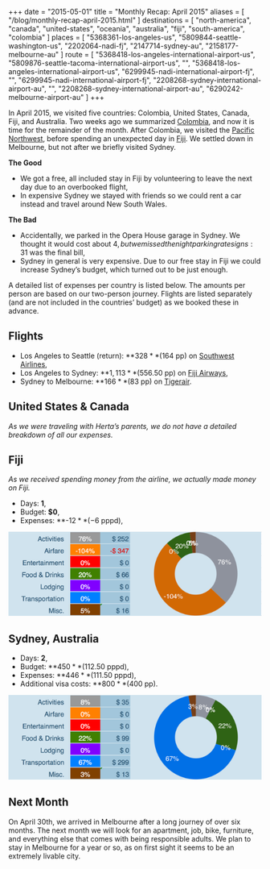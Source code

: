 +++
date    = "2015-05-01"
title   = "Monthly Recap: April 2015"
aliases = [ "/blog/monthly-recap-april-2015.html" ]
destinations = [
  "north-america", "canada", "united-states",
  "oceania", "australia", "fiji",
  "south-america", "colombia"
]
places = [
  "5368361-los-angeles-us", "5809844-seattle-washington-us", "2202064-nadi-fj",
  "2147714-sydney-au", "2158177-melbourne-au"
]
route = [
  "5368418-los-angeles-international-airport-us",
  "5809876-seattle-tacoma-international-airport-us",
  "",
  "5368418-los-angeles-international-airport-us",
  "6299945-nadi-international-airport-fj",
  "",
  "6299945-nadi-international-airport-fj",
  "2208268-sydney-international-airport-au",
  "",
  "2208268-sydney-international-airport-au",
  "6290242-melbourne-airport-au"
]
+++

In April 2015, we visited five countries: Colombia, United States, Canada, Fiji, and Australia. Two weeks ago we summarized [Colombia](/the-next-chapter/), and now it is time for the remainder of the month. After Colombia, we visited the [Pacific Northwest](/cities-of-the-pacific-northwest/), before spending an unexpected day in [Fiji](/an-unexpected-stop-in-fiji/). We settled down in Melbourne, but not after we briefly visited Sydney.
<!--more-->
**The Good**

* We got a free, all included stay in Fiji by volunteering to leave the next day due to an overbooked flight,
* In expensive Sydney we stayed with friends so we could rent a car instead and travel around New South Wales.

**The Bad**

* Accidentally, we parked in the Opera House garage in Sydney. We thought it would cost about 4$, but we missed the night parking rate signs: 31$ was the final bill,
* Sydney in general is very expensive. Due to our free stay in Fiji we could increase Sydney’s budget, which turned out to be just enough.

A detailed list of expenses per country is listed below. The amounts per person are based on our two-person journey. Flights are listed separately (and are not included in the countries’ budget) as we booked these in advance.

## Flights
* Los Angeles to Seattle (return): **$328** ($164 pp) on [Southwest Airlines](https://www.southwest.com/),
* Los Angeles to Sydney: **$1,113** ($556.50 pp) on [Fiji Airways](http://www.fijiairways.com/),
* Sydney to Melbourne: **$166** ($83 pp) on [Tigerair](http://www.tigerair.com/).

## United States & Canada
*As we were traveling with Herta’s parents, we do not have a detailed breakdown of all our expenses.*

## Fiji
*As we received spending money from the airline, we actually made money on Fiji.*

* Days: **1**,
* Budget: **$0**,
* Expenses: **-$12** (-$6 pppd),

<span class="img-thumbnail">![Expenses Breakdown](/uploads/budget-fiji.png)</span>

## Sydney, Australia
* Days: **2**,
* Budget: **$450** ($112.50 pppd),
* Expenses: **$446** ($111.50 pppd),
* Additional visa costs: **$800** ($400 pp).

<span class="img-thumbnail">![Expenses Breakdown](/uploads/budget-sydney.png)</span>

## Next Month
On April 30th, we arrived in Melbourne after a long journey of over six months. The next month we will look for an apartment, job, bike, furniture, and everything else that comes with being responsible adults. We plan to stay in Melbourne for a year or so, as on first sight it seems to be an extremely livable city.